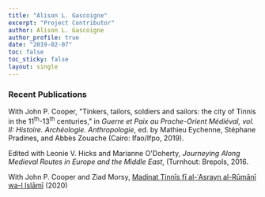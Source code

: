 ```yaml
---
title: "Alison L. Gascoigne"
excerpt: "Project Contributor"
author: Alison L. Gascoigne
author_profile: true
date: "2019-02-07"
toc: false
toc_sticky: false
layout: single
---
```


### Recent Publications

With John P. Cooper, "Tinkers, tailors, soldiers and sailors: the city of Tinnis in the 11<sup>th</sup>-13<sup>th</sup> centuries," in *Guerre et Paix au Proche-Orient Médiéval, vol. II: Histoire. Archéologie. Anthropologie*, ed. by Mathieu Eychenne, Stéphane Pradines, and Abbès Zouache (Cairo: Ifao/Ifpo, 2019).

Edited with Leonie V. Hicks and Marianne O'Doherty, *Journeying Along Medieval Routes in Europe and the Middle East*, (Turnhout: Brepols, 2016.

With John P. Cooper and Ziad Morsy, [Madinat Tinnīs fī al-ʿAsrayn al-Rūmānī wa-l Islāmī](https://eprints.soton.ac.uk/443284/1/GascoigneCooperMorsyTinnisBooklet.pdf) (2020)
